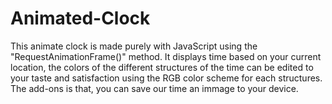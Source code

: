 # Animated-Clock

This animate clock is made purely with JavaScript using the "RequestAnimationFrame()" method.
It displays time based on your current location, the colors of the different structures of the time can be edited to your taste and satisfaction using the RGB color scheme for each structures.
The add-ons is that, you can save our time an immage to your device.
